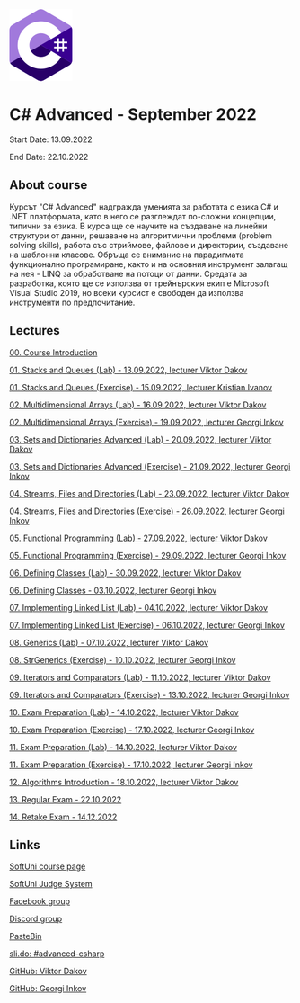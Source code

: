 <picture>
  <img alt="C# Logo" src="CSharp.svg">
</picture>



# C# Advanced - September 2022

Start Date: 13.09.2022

End Date: 22.10.2022


## About course 


Курсът "C# Advanced" надгражда уменията за работата с езика C# и .NET платформата, като в него се разглеждат по-сложни концепции, типични за езика. В курса ще се научите на създаване на линейни структури от данни, решаване на алгоритмични проблеми (problem solving skills), работа със стриймове, файлове и директории, създаване на шаблонни класове. Обръща се внимание на парадигмата функционално програмиране, както и на основния инструмент залагащ на нея - LINQ за обработване на потоци от данни. Средата за разработка, която ще се използва от трейнърския екип е Microsoft Visual Studio 2019, но всеки курсист е свободен да използва инструменти по предпочитание.


## Lectures 

[00. Course Introduction](https://github.com/AntonBlagoev/CSharp-Advanced/tree/main/00.Course-Introduction)

[01. Stacks and Queues (Lab) - 13.09.2022, lecturer Viktor Dakov](https://github.com/AntonBlagoev/CSharp-Advanced/tree/main/01.Stacks-and-Queues)

[01. Stacks and Queues (Exercise) - 15.09.2022, lecturer Kristian Ivanov](https://github.com/AntonBlagoev/CSharp-Advanced/tree/main/01.Stacks-and-Queues)

[02. Multidimensional Arrays (Lab) - 16.09.2022, lecturer Viktor Dakov](https://github.com/AntonBlagoev/CSharp-Advanced/tree/main/02.Multidimensional-Arrays)

[02. Multidimensional Arrays (Exercise) - 19.09.2022, lecturer Georgi Inkov](https://github.com/AntonBlagoev/CSharp-Advanced/tree/main/02.Multidimensional-Arrays)

[03. Sets and Dictionaries Advanced (Lab) - 20.09.2022, lecturer Viktor Dakov](https://github.com/AntonBlagoev/CSharp-Advanced/tree/main/003.CSharp-Advanced-Sets-and-Dictionaries-Advanced)

[03. Sets and Dictionaries Advanced (Exercise) - 21.09.2022, lecturer Georgi Inkov](https://github.com/AntonBlagoev/CSharp-Advanced/tree/main/003.CSharp-Advanced-Sets-and-Dictionaries-Advanced)

[04. Streams, Files and Directories (Lab) - 23.09.2022, lecturer Viktor Dakov]()

[04. Streams, Files and Directories (Exercise) - 26.09.2022, lecturer Georgi Inkov]()

[05. Functional Programming (Lab) - 27.09.2022, lecturer Viktor Dakov]()

[05. Functional Programming (Exercise) - 29.09.2022, lecturer Georgi Inkov]()

[06. Defining Classes (Lab) - 30.09.2022, lecturer Viktor Dakov]()

[06. Defining Classes - 03.10.2022, lecturer Georgi Inkov]()

[07. Implementing Linked List (Lab) - 04.10.2022, lecturer Viktor Dakov]()

[07. Implementing Linked List (Exercise) - 06.10.2022, lecturer Georgi Inkov]()

[08. Generics (Lab) - 07.10.2022, lecturer Viktor Dakov]()

[08. StrGenerics (Exercise) - 10.10.2022, lecturer Georgi Inkov]()

[09. Iterators and Comparators (Lab) - 11.10.2022, lecturer Viktor Dakov]()

[09. Iterators and Comparators (Exercise) - 13.10.2022, lecturer Georgi Inkov]()

[10. Exam Preparation (Lab) - 14.10.2022, lecturer Viktor Dakov]()

[10. Exam Preparation (Exercise) - 17.10.2022, lecturer Georgi Inkov]()

[11. Exam Preparation (Lab) - 14.10.2022, lecturer Viktor Dakov]()

[11. Exam Preparation (Exercise) - 17.10.2022, lecturer Georgi Inkov]()

[12. Algorithms Introduction - 18.10.2022, lecturer Viktor Dakov]()

[13. Regular Exam - 22.10.2022]()

[14. Retake Exam - 14.12.2022]()




## Links 

[SoftUni course page](https://softuni.bg/trainings/3842/csharp-advanced-september-2022#lesson-44651)

[SoftUni Judge System](https://judge.softuni.org/Contests#!/List/ByCategory/179/CSharp-Advanced)

[Facebook group](https://www.facebook.com/groups/CsharpAdvancedSeptember2022)

[Discord group](https://discord.gg/bzsrnZVb)

[PasteBin](https://pastebin.com/)

[sli.do: #advanced-csharp](https://app.sli.do/event/9wqZR3PGu5xLwWAmXKjw7x/live/questions)

[GitHub: Viktor Dakov](https://github.com/wikss)

[GitHub: Georgi Inkov](https://github.com/GoShow)



